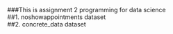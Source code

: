 ###This is assignment 2 programming for data science
<br>
##1. noshowappointments dataset
<br>
##2. concrete_data dataset
